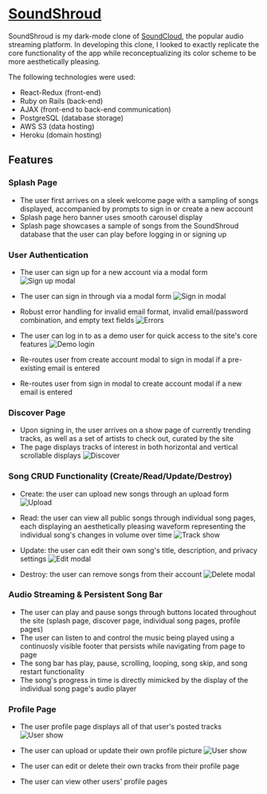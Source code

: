 # [SoundShroud](http://soundshroud000.herokuapp.com/#/)

SoundShroud is my dark-mode clone of [SoundCloud](https://soundcloud.com/discover), the popular audio streaming platform. In developing this clone, I looked to exactly replicate the core functionality of the app while reconceptualizing its color scheme to be more aesthetically pleasing.

The following technologies were used:
- React-Redux (front-end)
- Ruby on Rails (back-end)
- AJAX (front-end to back-end communication)
- PostgreSQL (database storage)
- AWS S3 (data hosting)
- Heroku (domain hosting)

## Features

### Splash Page
- The user first arrives on a sleek welcome page with a sampling of songs displayed, accompanied by prompts to sign in or create a new account
- Splash page hero banner uses smooth carousel display
- Splash page showcases a sample of songs from the SoundShroud database that the user can play before logging in or signing up

### User Authentication
- The user can sign up for a new account via a modal form
![Sign up modal](gifs/create_acc_modal.gif)

- The user can sign in through via a modal form
![Sign in modal](gifs/sign_in_modal.gif)

- Robust error handling for invalid email format, invalid email/password combination, and empty text fields
![Errors](gifs/auth_errors.gif)

- The user can log in to as a demo user for quick access to the site's core features
![Demo login](gifs/demo_login.gif)

- Re-routes user from create account modal to sign in modal if a pre-existing email is entered
- Re-routes user from sign in modal to create account modal if a new email is entered

### Discover Page
- Upon signing in, the user arrives on a show page of currently trending tracks, as well as a set of artists to check out, curated by the site
- The page displays tracks of interest in both horizontal and vertical scrollable displays
![Discover](gifs/discover_page.gif)

### Song CRUD Functionality (Create/Read/Update/Destroy)
- Create: the user can upload new songs through an upload form
![Upload](gifs/upload.gif)

- Read: the user can view all public songs through individual song pages, each displaying an aesthetically pleasing waveform representing the individual song's changes in volume over time
![Track show](gifs/track_show_page.gif)

- Update: the user can edit their own song's title, description, and privacy settings
![Edit modal](gifs/edit_modal.gif)

- Destroy: the user can remove songs from their account
![Delete modal](gifs/delete_modal.gif)

### Audio Streaming & Persistent Song Bar
- The user can play and pause songs through buttons located throughout the site (splash page, discover page, individual song pages, profile pages)
- The user can listen to and control the music being played using a continuosly visible footer that persists while navigating from page to page
- The song bar has play, pause, scrolling, looping, song skip, and song restart functionality
- The song's progress in time is directly mimicked by the display of the individual song page's audio player

### Profile Page
- The user profile page displays all of that user's posted tracks
![User show](gifs/user_show_page.gif)

- The user can upload or update their own profile picture
![User show](gifs/profile_picture_modal.gif)

- The user can edit or delete their own tracks from their profile page
- The user can view other users' profile pages




